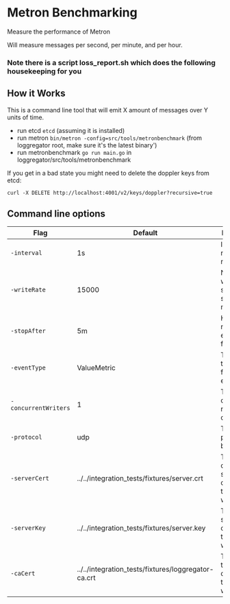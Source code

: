 # Metron Benchmarking

Measure the performance of Metron

Will measure messages per second, per minute, and per hour.

### Note there is a script loss_report.sh which does the following housekeeping for you

## How it Works

This is a command line tool that will emit X amount of messages over Y units of time.

* run etcd `etcd` (assuming it is installed)
* run metron `bin/metron -config=src/tools/metronbenchmark` (from loggregator
  root, make sure it's the latest binary')
* run metronbenchmark `go run main.go` in loggregator/src/tools/metronbenchmark

If you get in a bad state you might need to delete the doppler keys from etcd:

`curl -X DELETE http://localhost:4001/v2/keys/doppler?recursive=true`

## Command line options

|         Flag         |       Default                                       |             Description                                 |
|----------------------|-----------------------------------------------------|---------------------------------------------------------|
| `-interval`          |    1s                                               | Interval for reported results                           |
| `-writeRate`         | 15000                                               | Number of writes per second to send to metron           |
| `-stopAfter`         |    5m                                               | How long to run the experiment for                      |
| `-eventType`         | ValueMetric                                         | The event type to use for the experiment                |
| `-concurrentWriters` |     1                                               | The number of writers to run concurrently               |
| `-protocol`          |   udp                                               | The output protocol to benchmark                        |
| `-serverCert`        | ../../integration_tests/fixtures/server.crt         | The certificate to serve TLS connections to metron with |
| `-serverKey`         | ../../integration_tests/fixtures/server.key         | The key to serve TLS connections to metron with         |
| `-caCert`            | ../../integration_tests/fixtures/loggregator-ca.crt | The CA cert to serve TLS connections to metron with     |
